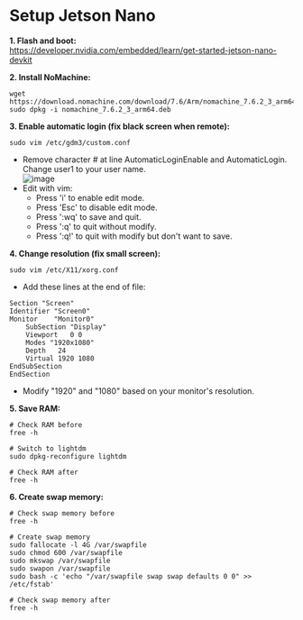 # Setup Jetson Nano

**1. Flash and boot:**\
https://developer.nvidia.com/embedded/learn/get-started-jetson-nano-devkit

**2. Install NoMachine:**
```
wget https://download.nomachine.com/download/7.6/Arm/nomachine_7.6.2_3_arm64.deb
sudo dpkg -i nomachine_7.6.2_3_arm64.deb
```

**3. Enable automatic login (fix black screen when remote):**
```
sudo vim /etc/gdm3/custom.conf
```
- Remove character # at line AutomaticLoginEnable and AutomaticLogin. Change user1 to your user name.\
![image](https://user-images.githubusercontent.com/53186326/135458006-f24f78a6-7888-453f-aa33-82cbdc0f95a0.png)
- Edit with vim:
  - Press 'i' to enable edit mode.
  - Press 'Esc' to disable edit mode.
  - Press ':wq' to save and quit.
  - Press ':q' to quit without modify.
  - Press ':q!' to quit with modify but don't want to save.

**4. Change resolution (fix small screen):**
```
sudo vim /etc/X11/xorg.conf
```
- Add these lines at the end of file:
```
Section "Screen"
Identifier "Screen0"
Monitor    "Monitor0"
    SubSection "Display"
    Viewport   0 0
    Modes "1920x1080"
    Depth   24 
    Virtual 1920 1080
EndSubSection
EndSection
```
- Modify "1920" and "1080" based on your monitor's resolution.

**5. Save RAM:**
```
# Check RAM before
free -h

# Switch to lightdm
sudo dpkg-reconfigure lightdm

# Check RAM after
free -h
```

**6. Create swap memory:**
```
# Check swap memory before
free -h

# Create swap memory
sudo fallocate -l 4G /var/swapfile
sudo chmod 600 /var/swapfile
sudo mkswap /var/swapfile
sudo swapon /var/swapfile
sudo bash -c 'echo "/var/swapfile swap swap defaults 0 0" >> /etc/fstab'

# Check swap memory after
free -h
```
